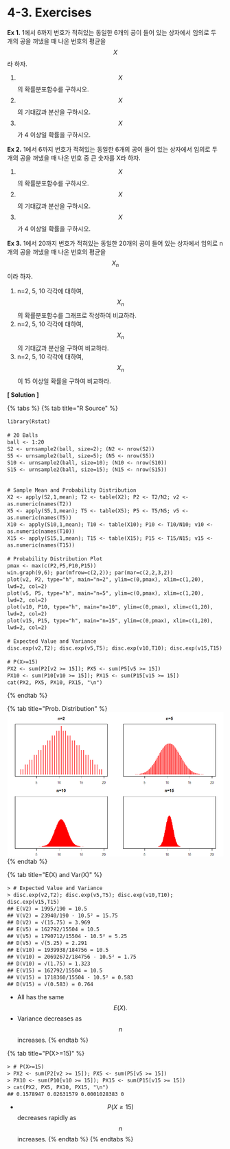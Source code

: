 # 4-3. Exercises

**Ex 1.** 1에서 6까지 번호가 적혀있는 동일한 6개의 공이 들어 있는 상자에서 임의로 두 개의 공을 꺼냈을 때 나온 번호의 평균을 $$X$$ 라 하자.

1. $$X$$ 의 확률분포함수를 구하시오.
2. $$X$$ 의 기대값과 분산을 구하시오.
3. $$X$$ 가 4 이상일 확률을 구하시오.

**Ex 2.** 1에서 6까지 번호가 적혀있는 동일한 6개의 공이 들어 있는 상자에서 임의로 두 개의 공을 꺼냈을 때 나온 번호 중 큰 숫자를 X라 하자. 

1. $$X$$ 의 확률분포함수를 구하시오.
2. $$X$$ 의 기대값과 분산을 구하시오.
3. $$X$$ 가 4 이상일 확률을 구하시오.

**Ex 3.** 1에서 20까지 번호가 적혀있는 동일한 20개의 공이 들어 있는 상자에서 임의로 n 개의 공을 꺼냈을 때 나온 번호의 평균을 $$X_n$$ 이라 하자. 

1. n=2, 5, 10 각각에 대하여, $$X_n$$ 의 확률분포함수를  그래프로 작성하여 비교하라.
2. n=2, 5, 10 각각에 대하여, $$X_n$$의 기대값과 분산을 구하여 비교하라.
3. n=2, 5, 10 각각에 대하여,  $$X_n$$이 15 이상일 확률을 구하여 비교하라.

**\[ Solution \]**

{% tabs %}
{% tab title="R Source" %}
```text
library(Rstat)

# 20 Balls
ball <- 1:20
S2 <- urnsample2(ball, size=2); (N2 <- nrow(S2))
S5 <- urnsample2(ball, size=5); (N5 <- nrow(S5))
S10 <- urnsample2(ball, size=10); (N10 <- nrow(S10))
S15 <- urnsample2(ball, size=15); (N15 <- nrow(S15))


# Sample Mean and Probability Distribution 
X2 <- apply(S2,1,mean); T2 <- table(X2); P2 <- T2/N2; v2 <- as.numeric(names(T2))
X5 <- apply(S5,1,mean); T5 <- table(X5); P5 <- T5/N5; v5 <- as.numeric(names(T5))
X10 <- apply(S10,1,mean); T10 <- table(X10); P10 <- T10/N10; v10 <- as.numeric(names(T10))
X15 <- apply(S15,1,mean); T15 <- table(X15); P15 <- T15/N15; v15 <- as.numeric(names(T15))

# Probability Distribution Plot
pmax <- max(c(P2,P5,P10,P15))
win.graph(9,6); par(mfrow=c(2,2)); par(mar=c(2,2,3,2))
plot(v2, P2, type="h", main="n=2", ylim=c(0,pmax), xlim=c(1,20), lwd=2, col=2)
plot(v5, P5, type="h", main="n=5", ylim=c(0,pmax), xlim=c(1,20), lwd=2, col=2)
plot(v10, P10, type="h", main="n=10", ylim=c(0,pmax), xlim=c(1,20), lwd=2, col=2)
plot(v15, P15, type="h", main="n=15", ylim=c(0,pmax), xlim=c(1,20), lwd=2, col=2)

# Expected Value and Variance
disc.exp(v2,T2); disc.exp(v5,T5); disc.exp(v10,T10); disc.exp(v15,T15)

# P(X>=15)
PX2 <- sum(P2[v2 >= 15]); PX5 <- sum(P5[v5 >= 15])
PX10 <- sum(P10[v10 >= 15]); PX15 <- sum(P15[v15 >= 15])
cat(PX2, PX5, PX10, PX15, "\n")
```
{% endtab %}

{% tab title="Prob. Distribution" %}
![](../.gitbook/assets/image%20%28183%29.png)
{% endtab %}

{% tab title="E\(X\) and Var\(X\)" %}
```text
> # Expected Value and Variance
> disc.exp(v2,T2); disc.exp(v5,T5); disc.exp(v10,T10); disc.exp(v15,T15)
## E(V2) = 1995/190 = 10.5 
## V(V2) = 23940/190 - 10.5² = 15.75 
## D(V2) = √(15.75) = 3.969 
## E(V5) = 162792/15504 = 10.5 
## V(V5) = 1790712/15504 - 10.5² = 5.25 
## D(V5) = √(5.25) = 2.291 
## E(V10) = 1939938/184756 = 10.5 
## V(V10) = 20692672/184756 - 10.5² = 1.75 
## D(V10) = √(1.75) = 1.323 
## E(V15) = 162792/15504 = 10.5 
## V(V15) = 1718360/15504 - 10.5² = 0.583 
## D(V15) = √(0.583) = 0.764 
```

* All has the same $$E(X).$$ 
* Variance decreases as $$n$$ increases.
{% endtab %}

{% tab title="P\(X>=15\)" %}
```text
> # P(X>=15)
> PX2 <- sum(P2[v2 >= 15]); PX5 <- sum(P5[v5 >= 15])
> PX10 <- sum(P10[v10 >= 15]); PX15 <- sum(P15[v15 >= 15])
> cat(PX2, PX5, PX10, PX15, "\n")
## 0.1578947 0.02631579 0.0001028383 0 
```

* $$P(X \ge 15) $$ decreases rapidly as $$n$$ increases.
{% endtab %}
{% endtabs %}

